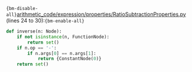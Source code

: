`{bm-disable-all}`[arithmetic_code/expression/properties/RatioSubtractionProperties.py](arithmetic_code/expression/properties/RatioSubtractionProperties.py) (lines 24 to 30):`{bm-enable-all}`

```python
def inverse(n: Node):
    if not isinstance(n, FunctionNode):
        return set()
    if n.op == '-':
        if n.args[0] == n.args[1]:
            return {ConstantNode(0)}
    return set()
```